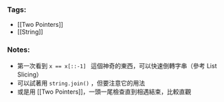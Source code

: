 ### Tags:
- [[Two Pointers]]
- [[String]]
### Notes:
 - 第一次看到 `x == x[::-1] ` 這個神奇的東西，可以快速倒轉字串（參考 List Slicing）
 - 可以試著用 `string.join()` ，但要注意它的用法
 - 或是用 [[Two Pointers]]，一頭一尾檢查直到相遇結束，比較直觀
